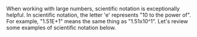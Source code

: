 When working with large numbers, scientific notation is exceptionally helpful. In scientific notation, the letter 'e' represents "10 to the power of". For example, "1.51E+1" means the same thing as "1.51x10^1". Let's review some examples of scientific notation below.

